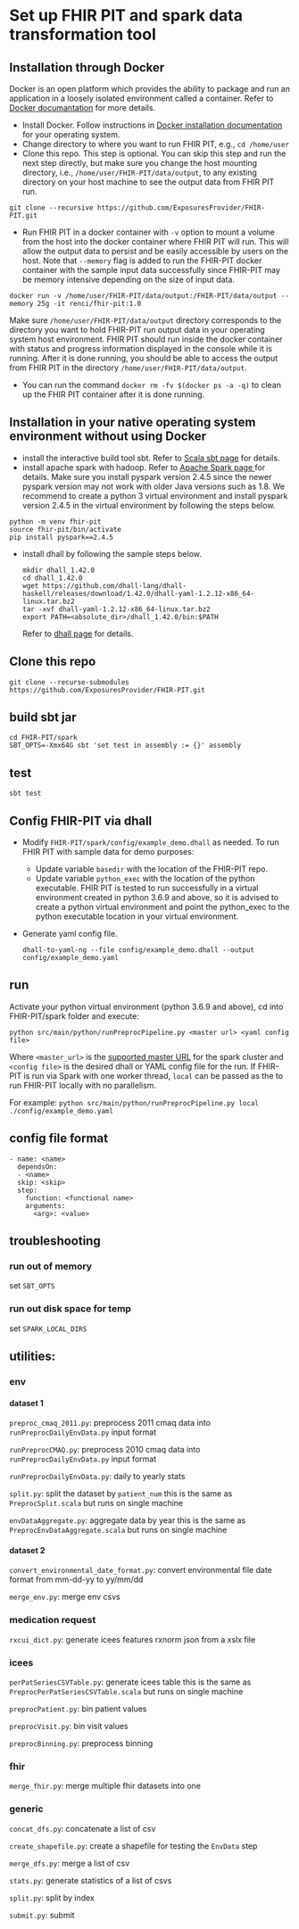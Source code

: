 # Set up FHIR PIT and spark data transformation tool #
## Installation through Docker
Docker is an open platform which provides the ability to package and run an application in a loosely 
isolated environment called a container. Refer to 
[Docker documantation](https://docs.docker.com/get-started/overview/) for more details. 
- Install Docker. Follow instructions in [Docker installation documentation](https://docs.docker.com/engine/install/) 
for your operating system.
- Change directory to where you want to run FHIR PIT, e.g., `cd /home/user`
- Clone this repo. This step is optional. You can skip this step and run the next step directly, but make sure you
change the host mounting directory, i.e., ```/home/user/FHIR-PIT/data/output```, to any existing directory on your
host machine to see the output data from FHIR PIT run.

```git clone --recursive https://github.com/ExposuresProvider/FHIR-PIT.git```
- Run FHIR PIT in a docker container with `-v` option to mount a volume from the host into the docker 
container where FHIR PIT will run. This will allow the output data to persist and be easily 
accessible by users on the host. Note that ```--memory``` flag is added to run the FHIR-PIT docker container with the sample
input data successfully since FHIR-PIT may be memory intensive depending on the size of input data.

```docker run -v /home/user/FHIR-PIT/data/output:/FHIR-PIT/data/output --memory 25g -it renci/fhir-pit:1.0```

Make sure `/home/user/FHIR-PIT/data/output` directory corresponds to the directory you want to 
hold FHIR-PIT run output data in your operating system host environment. 
FHIR PIT should run inside the docker container with status and progress information displayed in 
the console while it is running. After it is done running, you should be able to access the output
from FHIR PIT in the directory `/home/user/FHIR-PIT/data/output`.
- You can run the command `docker rm -fv $(docker ps -a -q)` to clean up the FHIR PIT container after 
it is done running.

## Installation in your native operating system environment without using Docker
- install the interactive build tool sbt. Refer to [Scala sbt page](https://www.scala-sbt.org/) for details.
- install apache spark with hadoop. Refer to [Apache Spark page ](https://spark.apache.org/) for details. 
Make sure you install pyspark version 2.4.5 since the newer pyspark version may not work with older Java versions 
such as 1.8. We recommend to create a python 3 virtual environment and install pyspark version 2.4.5 in the virtual 
environment by following the steps below.
```
python -m venv fhir-pit
source fhir-pit/bin/activate
pip install pyspark==2.4.5
```
- install dhall by following the sample steps below.
  ```
  mkdir dhall_1.42.0 
  cd dhall_1.42.0
  wget https://github.com/dhall-lang/dhall-haskell/releases/download/1.42.0/dhall-yaml-1.2.12-x86_64-linux.tar.bz2
  tar -xvf dhall-yaml-1.2.12-x86_64-linux.tar.bz2
  export PATH=<absolute_dir>/dhall_1.42.0/bin:$PATH
  ```
  Refer to [dhall page](https://github.com/dhall-lang/dhall-haskell/releases) for details.

## Clone this repo
```
git clone --recurse-submodules https://github.com/ExposuresProvider/FHIR-PIT.git
```

## build sbt jar

```
cd FHIR-PIT/spark
SBT_OPTS=-Xmx64G sbt 'set test in assembly := {}' assembly
```

## test

```
sbt test
```
## Config FHIR-PIT via dhall
- Modify `FHIR-PIT/spark/config/example_demo.dhall` as needed. To run FHIR PIT with sample data for demo purposes: 

    - Update variable `basedir` with the location of the FHIR-PIT repo. 
    - Update variable `python_exec` with the location of the python executable. FHIR PIT is tested to run successfully 
  in a virtual environment created in python 3.6.9 and above, so it is advised to create a python virtual environment 
  and point the python_exec to the python executable location in your virtual environment. 

- Generate yaml config file.
    ```
    dhall-to-yaml-ng --file config/example_demo.dhall --output config/example_demo.yaml
    ```

## run
Activate your python virtual environment (python 3.6.9 and above), cd into FHIR-PIT/spark folder and execute:
```
python src/main/python/runPreprocPipeline.py <master url> <yaml config file>
```
Where `<master_url>` is the [supported master URL](https://spark.apache.org/docs/latest/submitting-applications.html#master-urls)
for the spark cluster and `<config file>` is the desired dhall or YAML config file for the run. 
If FHIR-PIT is run via Spark with one worker thread, `local` can be passed as the <master url> to run FHIR-PIT 
locally with no parallelism. 

For example: `python src/main/python/runPreprocPipeline.py local ./config/example_demo.yaml`

## config file format

```
- name: <name>
  dependsOn: 
  - <name>
  skip: <skip>
  step:
    function: <functional name>
    arguments:
      <arg>: <value>
```

## troubleshooting

### run out of memory

set `SBT_OPTS`

### run out disk space for temp

set `SPARK_LOCAL_DIRS`

## utilities:

### env

#### dataset 1

`preproc_cmaq_2011.py`: preprocess 2011 cmaq data into `runPreprocDailyEnvData.py` input format

`runPreprocCMAQ.py`: preprocess 2010 cmaq data into `runPreprocDailyEnvData.py` input format

`runPreprocDailyEnvData.py`: daily to yearly stats

`split.py`: split the dataset by `patient_num` this is the same as `PreprocSplit.scala` but runs on single machine

`envDataAggregate.py`: aggregate data by year this is the same as `PreprocEnvDataAggregate.scala` but runs on single machine

#### dataset 2

`convert_environmental_date_format.py`: convert environmental file date format from mm-dd-yy to yy/mm/dd

`merge_env.py`: merge env csvs

### medication request

`rxcui_dict.py`: generate icees features rxnorm json from a xslx file

### icees
`perPatSeriesCSVTable.py`: generate icees table this is the same as `PreprocPerPatSeriesCSVTable.scala` but runs on single machine

`preprocPatient.py`: bin patient values

`preprocVisit.py`: bin visit values

`preprocBinning.py`: preprocess binning

### fhir

`merge_fhir.py`: merge multiple fhir datasets into one

### generic

`concat_dfs.py`: concatenate a list of csv

`create_shapefile.py`: create a shapefile for testing the `EnvData` step

`merge_dfs.py`: merge a list of csv

`stats.py`: generate statistics of a list of csvs

`split.py`: split by index

`submit.py`: submit


